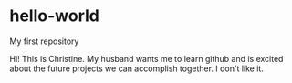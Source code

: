 # hello-world
My first repository

Hi! This is Christine. My husband wants me to learn github and is excited about the future projects we can accomplish together. 
I don't like it.